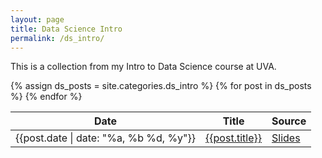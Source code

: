 ```yaml
---
layout: page
title: Data Science Intro
permalink: /ds_intro/
---
```


<div class="page">
  <p class=message>This is a collection from my Intro to Data Science course at UVA.</p>

<table class="table">
  <thead>
    <tr>
      <th scope="col">Date</th>
      <th scope="col">Title</th>
      <th scope="col">Source</th>
    </tr>
  </thead>
  <tbody>
    {% assign ds_posts = site.categories.ds_intro %}
{% for post in ds_posts %}
<tr>
    <td>{{post.date | date: "%a, %b %d, %y"}}</td>
    <td><a href="{{post.url}}">{{post.title}}</a></td>
    <td><a href="{{post.link}}">Slides</a></td>
</tr>
{% endfor %}
</tbody>
</table>
